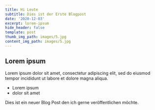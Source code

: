 ```yaml
---
title: Hi Leute
subtitle: Dies ist der Erste Blogpost
date: '2020-12-03'
excerpt: lorem-ipsum
hide_header: false
template: post
thumb_img_path: images/5.jpg
content_img_path: images/5.jpg
---
```

## Lorem ipsum
Lorem ipsum dolor sit amet, consectetur adipiscing elit, sed do eiusmod tempor incididunt ut labore et dolore magna aliqua.
- Lorem ipsum
- dolor sit amet

Dies ist ein neuer Blog Post den ich gerne veröffentlichen möchte.